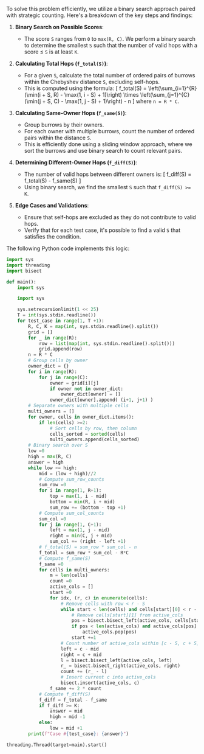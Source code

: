 To solve this problem efficiently, we utilize a binary search approach paired with strategic counting. Here's a breakdown of the key steps and findings:

1. **Binary Search on Possible Scores**:
   - The score `S` ranges from `0` to `max(R, C)`. We perform a binary search to determine the smallest `S` such that the number of valid hops with a score ≤ `S` is at least `K`.

2. **Calculating Total Hops (`f_total(S)`)**:
   - For a given `S`, calculate the total number of ordered pairs of burrows within the Chebyshev distance `S`, excluding self-hops.
   - This is computed using the formula:
     \[
     f\_total(S) = \left(\sum_{i=1}^{R} (\min(i + S, R) - \max(1, i - S) + 1)\right) \times \left(\sum_{j=1}^{C} (\min(j + S, C) - \max(1, j - S) + 1)\right) - n
     \]
     where `n = R * C`.

3. **Calculating Same-Owner Hops (`f_same(S)`)**:
   - Group burrows by their owners.
   - For each owner with multiple burrows, count the number of ordered pairs within the distance `S`.
   - This is efficiently done using a sliding window approach, where we sort the burrows and use binary search to count relevant pairs.

4. **Determining Different-Owner Hops (`f_diff(S)`)**:
   - The number of valid hops between different owners is:
     \[
     f\_diff(S) = f\_total(S) - f\_same(S)
     \]
   - Using binary search, we find the smallest `S` such that `f_diff(S) >= K`.

5. **Edge Cases and Validations**:
   - Ensure that self-hops are excluded as they do not contribute to valid hops.
   - Verify that for each test case, it's possible to find a valid `S` that satisfies the condition.

The following Python code implements this logic:

```python
import sys
import threading
import bisect

def main():
    import sys

    import sys

    sys.setrecursionlimit(1 << 25)
    T = int(sys.stdin.readline())
    for test_case in range(1, T +1):
        R, C, K = map(int, sys.stdin.readline().split())
        grid = []
        for _ in range(R):
            row = list(map(int, sys.stdin.readline().split()))
            grid.append(row)
        n = R * C
        # Group cells by owner
        owner_dict = {}
        for i in range(R):
            for j in range(C):
                owner = grid[i][j]
                if owner not in owner_dict:
                    owner_dict[owner] = []
                owner_dict[owner].append( (i+1, j+1) )
        # Separate owners with multiple cells
        multi_owners = []
        for owner, cells in owner_dict.items():
            if len(cells) >=2:
                # Sort cells by row, then column
                cells_sorted = sorted(cells)
                multi_owners.append(cells_sorted)
        # Binary search over S
        low =0
        high = max(R, C)
        answer = high
        while low <= high:
            mid = (low + high)//2
            # Compute sum_row_counts
            sum_row =0
            for i in range(1, R+1):
                top = max(1, i - mid)
                bottom = min(R, i + mid)
                sum_row += (bottom - top +1)
            # Compute sum_col_counts
            sum_col =0
            for j in range(1, C+1):
                left = max(1, j - mid)
                right = min(C, j + mid)
                sum_col += (right - left +1)
            # f_total(S) = sum_row * sum_col - n
            f_total = sum_row * sum_col - R*C
            # Compute f_same(S)
            f_same =0
            for cells in multi_owners:
                m = len(cells)
                count =0
                active_cols = []
                start =0
                for idx, (r, c) in enumerate(cells):
                    # Remove cells with row < r - S
                    while start < len(cells) and cells[start][0] < r - mid:
                        # Remove cells[start][1] from active_cols
                        pos = bisect.bisect_left(active_cols, cells[start][1])
                        if pos < len(active_cols) and active_cols[pos] == cells[start][1]:
                            active_cols.pop(pos)
                        start +=1
                    # Count number of active_cols within [c - S, c + S]
                    left = c - mid
                    right = c + mid
                    l = bisect.bisect_left(active_cols, left)
                    r_ = bisect.bisect_right(active_cols, right)
                    count += (r_ - l)
                    # Insert current c into active_cols
                    bisect.insort(active_cols, c)
                f_same += 2 * count
            # Compute f_diff(S)
            f_diff = f_total - f_same
            if f_diff >= K:
                answer = mid
                high = mid -1
            else:
                low = mid +1
        print(f"Case #{test_case}: {answer}")

threading.Thread(target=main).start()
```

```python

```